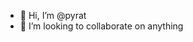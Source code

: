 - 👋 Hi, I’m @pyrat
- 💞️ I’m looking to collaborate on anything


<!---
pyrat/pyrat is a ✨ special ✨ repository because its `README.md` (this file) appears on your GitHub profile.
You can click the Preview link to take a look at your changes.
--->
